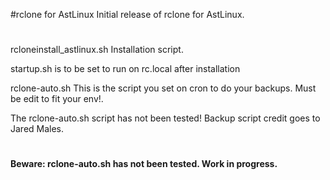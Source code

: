 #rclone for AstLinux
Initial release of rclone for AstLinux.
#
rcloneinstall_astlinux.sh Installation script.

startup.sh is to be set to run on rc.local after installation

rclone-auto.sh This is the script you set on cron to do your backups.
Must be edit to fit your env!.

The rclone-auto.sh script has not been tested!
Backup script credit goes to Jared Males.
#

**Beware: rclone-auto.sh has not been tested. Work in progress.**
